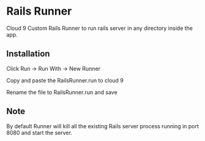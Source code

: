 Rails Runner
===================

Cloud 9 Custom Rails Runner to run rails server in any directory inside the app.


Installation 
------------

Click Run -> Run With -> New Runner

Copy and paste the RailsRunner.run to cloud 9

Rename the file to RailsRunner.run and save

Note
-------

By default Runner will kill all the existing Rails server process running in port 8080 and start the server.
